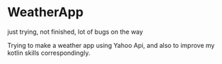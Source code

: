 # WeatherApp
just trying, not finished, lot of bugs on the way

Trying to make a weather app using Yahoo Api, and also to improve my kotlin skills correspondingly. 
